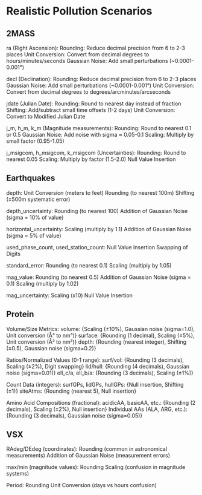 # Realistic Pollution Scenarios

## 2MASS

ra (Right Ascension):
    Rounding: Reduce decimal precision from 6 to 2-3 places
    Unit Conversion: Convert from decimal degrees to hours/minutes/seconds
    Gaussian Noise: Add small perturbations (~0.0001-0.001°)

decl (Declination):
    Rounding: Reduce decimal precision from 6 to 2-3 places
    Gaussian Noise: Add small perturbations (~0.0001-0.001°)
    Unit Conversion: Convert from decimal degrees to degrees/arcminutes/arcseconds

jdate (Julian Date):
    Rounding: Round to nearest day instead of fraction
    Shifting: Add/subtract small time offsets (1-2 days)
    Unit Conversion: Convert to Modified Julian Date

j_m, h_m, k_m (Magnitude measurements):
    Rounding: Round to nearest 0.1 or 0.5
    Gaussian Noise: Add noise with sigma ≈ 0.05-0.1
    Scaling: Multiply by small factor (0.95-1.05)

j_msigcom, h_msigcom, k_msigcom (Uncertainties):
    Rounding: Round to nearest 0.05
    Scaling: Multiply by factor (1.5-2.0)
    Null Value Insertion

## Earthquakes

depth:
    Unit Conversion (meters to feet)
    Rounding (to nearest 100m)
    Shifting (±500m systematic error)

depth_uncertainty:
    Rounding (to nearest 100)
    Addition of Gaussian Noise (sigma = 10% of value)

horizontal_uncertainty:
    Scaling (multiply by 1.1)
    Addition of Gaussian Noise (sigma = 5% of value)

used_phase_count, used_station_count:
    Null Value Insertion
    Swapping of Digits

standard_error:
    Rounding (to nearest 0.1)
    Scaling (multiply by 1.05)

mag_value:
    Rounding (to nearest 0.5)
    Addition of Gaussian Noise (sigma = 0.1)
    Scaling (multiply by 1.02)

mag_uncertainty:
    Scaling (x10)
    Null Value Insertion

## Protein

Volume/Size Metrics:
    volume: {Scaling (±10%), Gaussian noise (sigma=1.0), Unit conversion (Å³ to nm³)}
    surface: {Rounding (1 decimal), Scaling (±5%), Unit conversion (Å² to nm²)}
    depth: {Rounding (nearest integer), Shifting (±0.5), Gaussian noise (sigma=0.2)}

Ratios/Normalized Values (0-1 range):
    surf/vol: {Rounding (3 decimals), Scaling (±2%), Digit swapping}
    lid/hull: {Rounding (4 decimals), Gaussian noise (sigma=0.01)}
    ell_c/a, ell_b/a: {Rounding (3 decimals), Scaling (±1%)}

Count Data (integers):
    surfGPs, lidGPs, hullGPs: {Null insertion, Shifting (±1)}
    siteAtms: {Rounding (nearest 5), Null insertion}

Amino Acid Compositions (fractional):
    acidicAA, basicAA, etc.: {Rounding (2 decimals), Scaling (±2%), Null insertion}
    Individual AAs (ALA, ARG, etc.): {Rounding (3 decimals), Gaussian noise (sigma=0.05)}

## VSX

RAdeg/DEdeg (coordinates):
    Rounding (common in astronomical measurements)
    Addition of Gaussian Noise (measurement errors)

max/min (magnitude values):
    Rounding
    Scaling (confusion in magnitude systems)

Period:
    Rounding
    Unit Conversion (days vs hours confusion)

